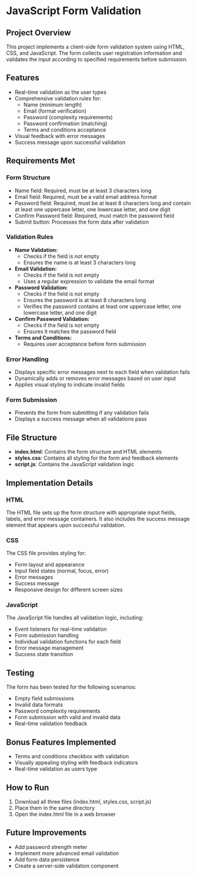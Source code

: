 # JavaScript Form Validation

## Project Overview
This project implements a client-side form validation system using HTML, CSS, and JavaScript. The form collects user registration information and validates the input according to specified requirements before submission.

## Features
- Real-time validation as the user types
- Comprehensive validation rules for:
  - Name (minimum length)
  - Email (format verification)
  - Password (complexity requirements)
  - Password confirmation (matching)
  - Terms and conditions acceptance
- Visual feedback with error messages
- Success message upon successful validation

## Requirements Met
### Form Structure
- Name field: Required, must be at least 3 characters long
- Email field: Required, must be a valid email address format
- Password field: Required, must be at least 8 characters long and contain at least one uppercase letter, one lowercase letter, and one digit
- Confirm Password field: Required, must match the password field
- Submit button: Processes the form data after validation

### Validation Rules
- **Name Validation:**
  - Checks if the field is not empty
  - Ensures the name is at least 3 characters long
- **Email Validation:**
  - Checks if the field is not empty
  - Uses a regular expression to validate the email format
- **Password Validation:**
  - Checks if the field is not empty
  - Ensures the password is at least 8 characters long
  - Verifies the password contains at least one uppercase letter, one lowercase letter, and one digit
- **Confirm Password Validation:**
  - Checks if the field is not empty
  - Ensures it matches the password field
- **Terms and Conditions:**
  - Requires user acceptance before form submission

### Error Handling
- Displays specific error messages next to each field when validation fails
- Dynamically adds or removes error messages based on user input
- Applies visual styling to indicate invalid fields

### Form Submission
- Prevents the form from submitting if any validation fails
- Displays a success message when all validations pass

## File Structure
- **index.html**: Contains the form structure and HTML elements
- **styles.css**: Contains all styling for the form and feedback elements
- **script.js**: Contains the JavaScript validation logic

## Implementation Details

### HTML
The HTML file sets up the form structure with appropriate input fields, labels, and error message containers. It also includes the success message element that appears upon successful validation.

### CSS
The CSS file provides styling for:
- Form layout and appearance
- Input field states (normal, focus, error)
- Error messages
- Success message
- Responsive design for different screen sizes

### JavaScript
The JavaScript file handles all validation logic, including:
- Event listeners for real-time validation
- Form submission handling
- Individual validation functions for each field
- Error message management
- Success state transition

## Testing
The form has been tested for the following scenarios:
- Empty field submissions
- Invalid data formats
- Password complexity requirements
- Form submission with valid and invalid data
- Real-time validation feedback

## Bonus Features Implemented
- Terms and conditions checkbox with validation
- Visually appealing styling with feedback indicators
- Real-time validation as users type

## How to Run
1. Download all three files (index.html, styles.css, script.js)
2. Place them in the same directory
3. Open the index.html file in a web browser

## Future Improvements
- Add password strength meter
- Implement more advanced email validation
- Add form data persistence
- Create a server-side validation component
